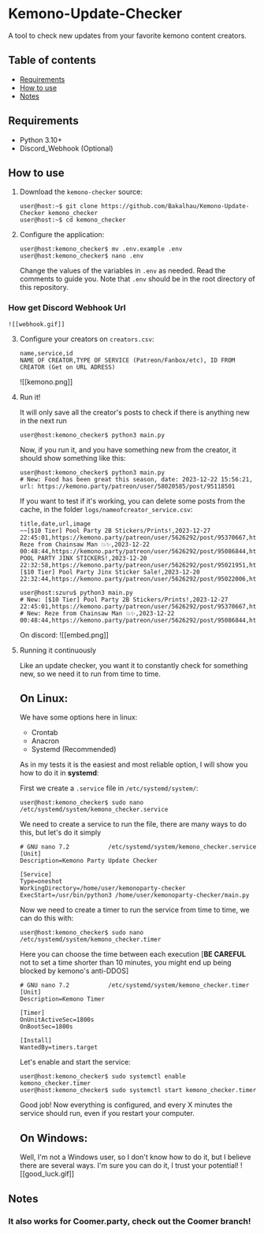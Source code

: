 # Kemono-Update-Checker
A tool to check new updates from your favorite kemono content creators.

## Table of contents
- [Requirements](#requirements)
- [How to use](#default-behavior)
- [Notes](#notes)

## Requirements
- Python 3.10+
- Discord_Webhook (Optional)

## How to use
1. Download the `kemono-checker` source:

    ```console
    user@host:~$ git clone https://github.com/Bakalhau/Kemono-Update-Checker kemono_checker
    user@host:~$ cd kemono_checker
    ```
2. Configure the application:

    ```console
    user@host:kemono_checker$ mv .env.example .env
    user@host:kemono_checker$ nano .env
    ```

    Change the values of the variables in `.env` as needed.
    Read the comments to guide you. Note that `.env` should be in the root
    directory of this repository.
### How get Discord Webhook Url
	![[webhook.gif]]

3. Configure your creators on `creators.csv`:

    ```csv
    name,service,id
    NAME OF CREATOR,TYPE OF SERVICE (Patreon/Fanbox/etc), ID FROM CREATOR (Get on URL ADRESS)
    ```
    ![[kemono.png]]

4. Run it!

    It will only save all the creator's posts to check if there is anything new in the next run
    ```console
    user@host:kemono_checker$ python3 main.py
    ```

    Now, if you run it, and you have something new from the creator, it should show something like this:
    ```console
    user@host:kemono_checker$ python3 main.py
    # New: Food has been great this season, date: 2023-12-22 15:56:21, url: https://kemono.party/patreon/user/58020585/post/95118501
    ```
    If you want to test if it's working, you can delete some posts from the cache, in the folder `logs/nameofcreator_service.csv`:
    ```csv
    title,date,url,image
    ~~[$10 Tier] Pool Party 2B Stickers/Prints!,2023-12-27 22:45:01,https://kemono.party/patreon/user/5626292/post/95370667,https://img.kemono.su/thumbnail/data/95/07/9507c7604637d5489165f864d436e1cd8cc02a4f76de5711179290b847dfa294.png
    Reze from Chainsaw Man 💥✨,2023-12-22 00:48:44,https://kemono.party/patreon/user/5626292/post/95086844,https://img.kemono.su/thumbnail/data/be/e1/bee1712f401ce4cfc8c542bad9af816cc16004daca06a60c70eb052b45749434.png~~
    POOL PARTY JINX STICKERS!,2023-12-20 22:32:58,https://kemono.party/patreon/user/5626292/post/95021951,https://img.kemono.su/thumbnail/data/59/c7/59c712494d62e3ae087e5a964bc30ec71ae197c6bda94c61a4ac6a274d0ab72c.png
    [$10 Tier] Pool Party Jinx Sticker Sale!,2023-12-20 22:32:44,https://kemono.party/patreon/user/5626292/post/95022006,https://img.kemono.su/thumbnail/data/59/c7/59c712494d62e3ae087e5a964bc30ec71ae197c6bda94c61a4ac6a274d0ab72c.png
    ```

    ```console
    user@host:szuru$ python3 main.py
    # New: [$10 Tier] Pool Party 2B Stickers/Prints!,2023-12-27 22:45:01,https://kemono.party/patreon/user/5626292/post/95370667,https://img.kemono.su/thumbnail/data/95/07/9507c7604637d5489165f864d436e1cd8cc02a4f76de5711179290b847dfa294.png
    # New: Reze from Chainsaw Man 💥✨,2023-12-22 00:48:44,https://kemono.party/patreon/user/5626292/post/95086844,https://img.kemono.su/thumbnail/data/be/e1/bee1712f401ce4cfc8c542bad9af816cc16004daca06a60c70eb052b45749434.png
    ```

    On discord:
    ![[embed.png]]

5. Running it continuously

    Like an update checker, you want it to constantly check for something new, so we need it to run from time to time.

    ## On Linux:
    We have some options here in linux:
    - Crontab
    - Anacron
    - Systemd (Recommended)

    As in my tests it is the easiest and most reliable option, I will show you how to do it in **systemd**:

    First we create a `.service` file in `/etc/systemd/system/`:
    ```console
    user@host:kemono_checker$ sudo nano /etc/systemd/system/kemono_checker.service
    ```

    We need to create a service to run the file, there are many ways to do this, but let's do it simply
    ```console
    # GNU nano 7.2           /etc/systemd/system/kemono_checker.service
    [Unit]
    Description=Kemono Party Update Checker

    [Service]
    Type=oneshot
    WorkingDirectory=/home/user/kemonoparty-checker
    ExecStart=/usr/bin/python3 /home/user/kemonoparty-checker/main.py
    ```

    Now we need to create a timer to run the service from time to time, we can do this with:
    ```console
    user@host:kemono_checker$ sudo nano /etc/systemd/system/kemono_checker.timer
    ```

    Here you can choose the time between each execution [**BE CAREFUL** not to set a time shorter than 10 minutes, you might end up being blocked by kemono's anti-DDOS]
    ```console
    # GNU nano 7.2           /etc/systemd/system/kemono_checker.timer
    [Unit]
    Description=Kemono Timer

    [Timer]
    OnUnitActiveSec=1800s
    OnBootSec=1800s

    [Install]
    WantedBy=timers.target
    ```

    Let's enable and start the service:
    ```console
    user@host:kemono_checker$ sudo systemctl enable kemono_checker.timer
    user@host:kemono_checker$ sudo systemctl start kemono_checker.timer
    ```

    Good job! Now everything is configured, and every X minutes the service should run, even if you restart your computer.

    ## On Windows:

    Well, I'm not a Windows user, so I don't know how to do it, but I believe there are several ways. I'm sure you can do it, I trust your potential!
    ![[good_luck.gif]]

## Notes

### It also works for Coomer.party, check out the Coomer branch! 



    





    